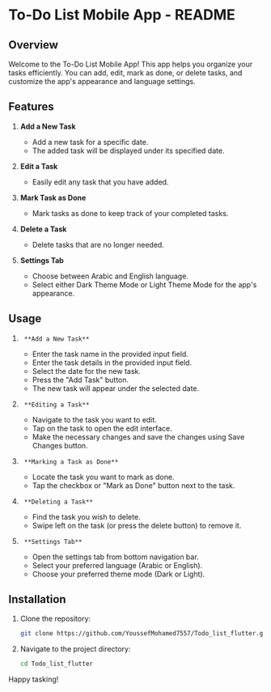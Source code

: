 # To-Do List Mobile App - README

## Overview

Welcome to the To-Do List Mobile App! This app helps you organize your tasks efficiently. You can add, edit, mark as done, or delete tasks, and customize the app's appearance and language settings.

## Features

1. **Add a New Task**
    - Add a new task for a specific date.
    - The added task will be displayed under its specified date.

2. **Edit a Task**
    - Easily edit any task that you have added.

3. **Mark Task as Done**
    - Mark tasks as done to keep track of your completed tasks.

4. **Delete a Task**
    - Delete tasks that are no longer needed.

5. **Settings Tab**
    - Choose between Arabic and English language.
    - Select either Dark Theme Mode or Light Theme Mode for the app's appearance.
## Usage
1.      **Add a New Task** 
     - Enter the task name in the provided input field.
     - Enter the task details in the provided input field.
     - Select the date for the new task.
     - Press the "Add Task" button.
     - The new task will appear under the selected date.
   
2.      **Editing a Task**
     - Navigate to the task you want to edit.
     - Tap on the task to open the edit interface.
     - Make the necessary changes and save the changes using Save Changes button.
3.      **Marking a Task as Done**
     - Locate the task you want to mark as done.
     - Tap the checkbox or "Mark as Done" button next to the task.
4.      **Deleting a Task**
     - Find the task you wish to delete.
     - Swipe left on the task (or press the delete button) to remove it.
5.      **Settings Tab**
     - Open the settings tab from bottom navigation bar.
     - Select your preferred language (Arabic or English).
     - Choose your preferred theme mode (Dark or Light).
## Installation
1. Clone the repository:
   ```bash
   git clone https://github.com/YoussefMohamed7557/Todo_list_flutter.git
2. Navigate to the project directory:
   ```bash
   cd Todo_list_flutter
Happy tasking!